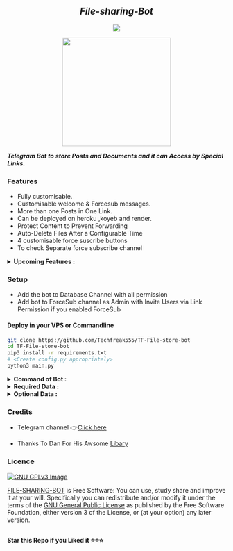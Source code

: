 <h2 align="Center"><b><i>File-sharing-Bot</i></b></h2>
<center><img src="https://files.catbox.moe/ufzpkn.jpg" ></center>
<p align="center">
  <a href="https://www.python.org">
    <img src="http://ForTheBadge.com/images/badges/made-with-python.svg" width ="250">
  </a> 
</p>


<b><i>Telegram Bot to store Posts and Documents and it can Access by Special Links.</i></b> 


### Features

- Fully customisable.
- Customisable welcome & Forcesub messages.
- More than one Posts in One Link.
- Can be deployed on heroku ,koyeb and render.
- Protect Content to Prevent Forwarding
- Auto-Delete Files After a Configurable Time
- 4 customisable force suscribe buttons
- To check Separate force subscribe channel 

<details><summary><b> Upcoming Features :</b></summary>
 ## What’s Next Going to add

These features are in the pipeline, and contributions from the community are welcome!

- [x]<b>Channel Join Request</b>
  Implement a feature that prompts users to join a specified Telegram channel before accessing the bot's functionalities.
- [x]##Database search<br>
  This feature is used to search file from database by the user and get the file, for security of bot the file should be delete in certain time
- [x]##IN-Built fsub customize<br>
  This feature is used to change the force subscribe button by the Admin while bot was running
</details>
 
### Setup

- Add the bot to Database Channel with all permission
- Add bot to ForceSub channel as Admin with Invite Users via Link Permission if you enabled ForceSub 


#### Deploy in your VPS or Commandline
````bash
git clone https://github.com/Techfreak555/TF-File-store-bot
cd TF-File-store-bot
pip3 install -r requirements.txt
# <Create config.py appropriately>
python3 main.py
````
<details><summary><b> Command of Bot :</b></summary>
### Admin Commands

```
/start - start the bot or get posts

/batch - create link for more than one posts

/genlink - create link for one post

/users - view bot statistics

/broadcast - broadcast any messages to bot users

/stats - checking your bot uptime
```
</details>

<details><summary><b> Required Data :</b></summary>
### Variables

* `API_HASH` Your API Hash from my.telegram.org
* `APP_ID` Your API ID from my.telegram.org
* `TG_BOT_TOKEN` Your bot token from @BotFather
* `OWNER_ID` Must enter Your Telegram Id
* `CHANNEL_ID` Your Channel ID eg:- -100xxxxxxxx
* `DATABASE_URL` Your mongo db url
* `ADMINS` Optional: A space separated list of user_ids of Admins, they can only create links
* `START_MESSAGE` Optional: start message of bot, use HTML and <a href='https://github.com/Techfreak555/TF-File-store-bot/blob/main/README.md#start_message'>fillings</a>
* `START_PIC` Optional: URL or file path of the image to be sent as the start message
* `FORCE_SUB_MESSAGE`Optional:Force sub message of bot, use HTML and Fillings
* `FORCE_SUB_CHANNEL` Optional: ForceSub Channel ID, leave 0 if you want disable force sub
* `PROTECT_CONTENT` Optional: True if you need to prevent files from forwarding
* `AUTO_DELETE_TIME `  Set the time in seconds for automatic file deletion. Default is False, which disables auto-deletion.

### Extra Variables

* `AUTO_DELETE_MSG` put your custom deletion text if you want Setup Custom deletion messaeg,
* `AUTO_DEL_SUCCESS_MSG` Set your custom success message for when the file is successfully deleted
* `CUSTOM_CAPTION` put your Custom caption text if you want Setup Custom Caption, you can use HTML and <a href='https://github.com/Techfreak555/TF-File-store-bot/blob/main/README.md#custom_caption'>fillings</a> for formatting (only for documents)
* `DISABLE_CHANNEL_BUTTON` Put True to Disable Channel Share Button, Default if False
* `BOT_STATS_TEXT` put your custom text for stats command, use HTML and <a href='https://github.com/Techfreak555/TF-File-store-bot/blob/main/README.md#custom_stats'>fillings</a>
* `USER_REPLY_TEXT` put your text to show when user sends any message, use HTML
* `DATABASE_NAME` Your mongo db session name
</details>

<details><summary><b> Optional Data :</b></summary>
### Fillings
#### START_MESSAGE | FORCE_SUB_MESSAGE

* `{first}` - User first name
* `{last}` - User last name
* `{id}` - User ID
* `{mention}` - Mention the user
* `{username}` - Username

#### CUSTOM_CAPTION

* `{filename}` - file name of the Document
* `{previouscaption}` - Original Caption

#### CUSTOM_STATS

* `{uptime}` - Bot Uptime

</details>

### Credits

- Telegram channel 👉<a href="https://t.me/tech_freak_tamil">Click here</a>

- Thanks To Dan For His Awsome [Libary](https://github.com/pyrogram/pyrogram)

### Licence
[![GNU GPLv3 Image](https://www.gnu.org/graphics/gplv3-127x51.png)](http://www.gnu.org/licenses/gpl-3.0.en.html)  

[FILE-SHARING-BOT](https://github.com/Techfreak555/TF-File-store-bot) is Free Software: You can use, study share and improve it at your
will. Specifically you can redistribute and/or modify it under the terms of the
[GNU General Public License](https://www.gnu.org/licenses/gpl.html) as
published by the Free Software Foundation, either version 3 of the License, or
(at your option) any later version. 

##

   **Star this Repo if you Liked it ⭐⭐⭐**

